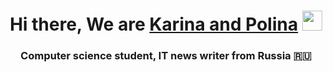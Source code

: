 <h1 align="center">Hi there, We are <a href="https://daniilshat.ru/" target="_blank"> Karina and Polina</a> 
<img src="https://github.com/blackcater/blackcater/raw/main/images/Hi.gif" height="32"/></h1>
<h3 align="center">Computer science student, IT news writer from Russia 🇷🇺</h3>
